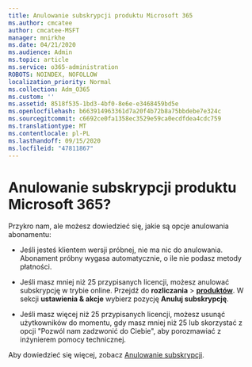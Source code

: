 ```yaml
---
title: Anulowanie subskrypcji produktu Microsoft 365
ms.author: cmcatee
author: cmcatee-MSFT
manager: mnirkhe
ms.date: 04/21/2020
ms.audience: Admin
ms.topic: article
ms.service: o365-administration
ROBOTS: NOINDEX, NOFOLLOW
localization_priority: Normal
ms.collection: Adm_O365
ms.custom: ''
ms.assetid: 8518f535-1bd3-4bf0-8e6e-e3468459bd5e
ms.openlocfilehash: b663914963361d7a20f4b72b8a75bbdebe7e324c
ms.sourcegitcommit: c6692ce0fa1358ec3529e59ca0ecdfdea4cdc759
ms.translationtype: MT
ms.contentlocale: pl-PL
ms.lasthandoff: 09/15/2020
ms.locfileid: "47811867"
---
```

# <a name="cancelling-your-microsoft-365-subscription"></a>Anulowanie subskrypcji produktu Microsoft 365?

Przykro nam, ale możesz dowiedzieć się, jakie są opcje anulowania abonamentu:
  
- Jeśli jesteś klientem wersji próbnej, nie ma nic do anulowania. Abonament próbny wygasa automatycznie, o ile nie podasz metody płatności.

- Jeśli masz mniej niż 25 przypisanych licencji, możesz anulować subskrypcję w trybie online. Przejdź do **rozliczania** \> **[produktów](https://go.microsoft.com/fwlink/p/?linkid=842054)**. W sekcji **ustawienia & akcje** wybierz pozycję **Anuluj subskrypcję**.

- Jeśli masz więcej niż 25 przypisanych licencji, możesz usunąć użytkowników do momentu, gdy masz mniej niż 25 lub skorzystać z opcji "Pozwól nam zadzwonić do Ciebie", aby porozmawiać z inżynierem pomocy technicznej.

Aby dowiedzieć się więcej, zobacz [Anulowanie subskrypcji](https://docs.microsoft.com/microsoft-365/commerce/subscriptions/cancel-your-subscription).